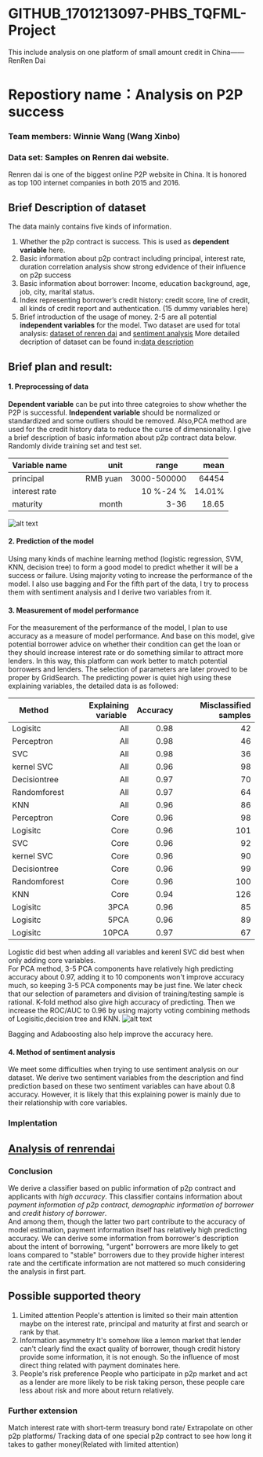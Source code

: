 # GITHUB_1701213097-PHBS_TQFML-Project
This include analysis on one platform of small amount credit in China——RenRen Dai
# Repostiory name：Analysis on P2P success 
### Team members: Winnie Wang (Wang Xinbo)
### Data set: Samples on Renren dai website. 
Renren dai is one of the biggest online P2P website in China. It is honored as top 100 internet companies in both 2015 and 2016.

## Brief Description of dataset
The data mainly contains five kinds of information.
1.	Whether the p2p contract is success. This is used as **dependent variable** here.
2.	Basic information about p2p contract including principal, interest rate,
duration
correlation analysis show strong edvidence of their influence on p2p success
3.	Basic information about borrower: Income, education background, age, job, city, marital status.
4.	Index representing borrower’s credit history: credit score, line of credit, all kinds of credit report and authentication. (15 dummy variables here)
5.	Brief introduction of the usage of money. 
2-5 are all potential **independent variables** for the model.
Two dataset are used for total analysis: [dataset of renren dai](https://github.com/kylinanddragon/GITHUB_1701213097-PHBS_TQFML-Project/blob/master/dataset%20of%20renren%20dai.csv) and [sentiment analysis](https://github.com/kylinanddragon/GITHUB_1701213097-PHBS_TQFML-Project/blob/master/sentiment%20analysis.csv)
More detailed decription of dataset can be found in:[data description](https://github.com/kylinanddragon/GITHUB_1701213097-PHBS_TQFML-Project/blob/master/data%20description)

## Brief plan and result:
#### 1. Preprocessing of data

**Dependent variable** can be put into three categroies to show whether the P2P is successful. 
**Independent variable** should be normalized or standardized and some outliers should be removed. Also,PCA method are used for the credit history data to reduce the curse of dimensionality. I give a brief description of basic information about p2p contract data below.
Randomly divide training set and test set.

| Variable name      |  unit  |  range     | mean  |
| -------------      |-------:|-----------:|------:|
| principal          |RMB yuan| 3000-500000| 64454 |
| interest rate      |        | 10 %-24 %  | 14.01%|
| maturity           |  month |    3-36    |  18.65|

![alt text](https://github.com/kylinanddragon/GITHUB_1701213097-PHBS_TQFML-Project/blob/master/relationship.png)

#### 2. Prediction of the model 
Using many kinds of machine learning method (logistic regression, SVM, KNN, decision tree) to form a good model to predict whether it will be a success or failure. Using majority voting to increase the performance of the model. 
I also use bagging and 
For the fifth part of the data, I try to process them with sentiment analysis and I derive two variables from it.

#### 3. Measurement of model performance
For the measurement of the performance of the model, I plan to use accuracy as a measure of model performance. And base on this model, give potential borrower advice on whether their condition can get the loan or they should increase interest rate or do something similar to attract more lenders. In this way, this platform can work better to match potential borrowers and lenders. The selection of parameters are later proved to be proper by GridSearch. 
The predicting power is quiet high using these explaining variables, the detailed data is as followed:

| Method      | Explaining variable | Accuracy | Misclassified samples|
| ----------- |--------------------:|---------:|---------------------:|
|  Logisitc   |         All         |   0.98   |         42           |
|  Perceptron |         All         |   0.98   |         46           |
|  SVC        |         All         |   0.98   |         36           |
|  kernel SVC |         All         |   0.96   |         98           |
|Decisiontree |         All         |   0.97   |         70           |
|Randomforest |         All         |   0.97   |         64           |
|  KNN        |         All         |   0.96   |         86           |
|  Perceptron |         Core        |   0.96   |         98           |
|  Logisitc   |         Core        |   0.96   |         101          |
|  SVC        |         Core        |   0.96   |         92           |
|  kernel SVC |         Core        |   0.96   |         90           |
|Decisiontree |         Core        |   0.96   |         99           |
|Randomforest |         Core        |   0.96   |         100          |
|  KNN        |         Core        |   0.94   |         126          |
|  Logisitc   |         3PCA        |   0.96   |         85           |
|  Logisitc   |         5PCA        |   0.96   |         89           |
|  Logisitc   |         10PCA       |   0.97   |         67           |
Logistic did best when adding all variables and kerenl SVC did best when only adding core variables.                                   
For PCA method, 3-5 PCA components have relatively high predicting accuracy about 0.97, adding it to 10 components won't improve accuracy much, so keeping 3-5 PCA components may be just fine.
We later check that our selection of parameters and division of training/testing sample is rational.
K-fold method also give high accuracy of predicting.
Then we increase the ROC/AUC to 0.96 by using majorty voting combining methods of Logisitic,decision tree and KNN.
![alt text](https://github.com/kylinanddragon/GITHUB_1701213097-PHBS_TQFML-Project/blob/master/ROC%20AUC%20curve.png)

Bagging and Adaboosting also help improve the accuracy here.

#### 4. Method of sentiment analysis
We meet some difficulties when trying to use sentiment analysis on our dataset. We derive two sentiment variables from the description and find prediction based on these two sentiment variables can have about 0.8 accuracy. However, it is likely that this explaining power is mainly due to their relationship with core variables.

### Implentation 
## [Analysis of renrendai](https://github.com/kylinanddragon/GITHUB_1701213097-PHBS_TQFML-Project/blob/master/Analysis%20of%20renrendai.ipynb)

### Conclusion
We derive a classifier based on public information of p2p contract and applicants with *high accuracy*. This classifier contains information about *payment information of p2p contract*, *demographic information of borrower* and *credit history of borrower*.<br> And among them, though the latter two part contribute to the accuracy of model estimation, payment information itself has relatively high predicting accuracy. 
We can derive some information from borrower's description about the intent of borrowing, "urgent" borrowers are more likely to get loans compared to "stable" borrowers due to they provide higher interest rate and the certificate information are not mattered so much considering the analysis in first part.

## Possible supported theory
1. Limited attention
People's attention is limited so their main attention maybe on the interest rate, principal and maturity at first and search or rank by that. 
2. Information asymmetry
It's somehow like a lemon market that lender can't clearly find the exact quality of borrower, though credit history provide some information, it is not enough. So the influence of most direct thing related with payment dominates here.
3. People's risk preference
People who participate in p2p market and act as a lender are more likely to be risk taking person, these people care less about risk and more about return relatively.

### Further extension
Match interest rate with short-term treasury bond rate/ Extrapolate on other p2p platforms/ Tracking data of one special p2p contract to see how long it takes to gather money(Related with limited attention)
